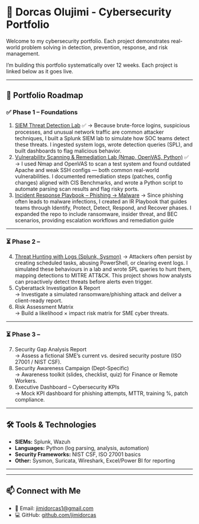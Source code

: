 # 🔐 Dorcas Olujimi - Cybersecurity Portfolio

Welcome to my cybersecurity portfolio. Each project demonstrates real-world problem solving in detection, prevention, response, and risk management.

I’m building this portfolio systematically over 12 weeks. Each project is linked below as it goes live.  

---

## 🚀 Portfolio Roadmap

### ✅ Phase 1 – Foundations 
1. [SIEM Threat Detection Lab](https://github.com/jimidorcas/siem-threat-detection-lab) ✅
   → Because brute-force logins, suspicious processes, and unusual network traffic are common attacker techniques, I built a Splunk SIEM lab to simulate how SOC teams detect these threats. I ingested system logs, wrote detection queries (SPL), and built dashboards to flag malicious behavior.
2. [Vulnerability Scanning & Remediation Lab (Nmap, OpenVAS, Python)](https://github.com/jimidorcas/vulnerability-scanning-lab) ✅
   → I used Nmap and OpenVAS to scan a test system and found outdated Apache and weak SSH configs — both common real-world vulnerabilities. I documented remediation steps (patches, config changes) aligned with CIS Benchmarks, and wrote a Python script to automate parsing scan results and flag risky ports. 
3. [Incident Response Playbook – Phishing → Malware](https://github.com/jimidorcas/incident-response-playbooks) 
   → Since phishing often leads to malware infections, I created an IR Playbook that guides teams through Identify, Protect, Detect, Respond, and Recover phases. I expanded the repo to include ransomware, insider threat, and BEC scenarios, providing escalation workflows and remediation guide  

---

### ⏳ Phase 2 – 
4. [Threat Hunting with Logs (Splunk, Sysmon)]([link-coming-soon])
   → Attackers often persist by creating scheduled tasks, abusing PowerShell, or clearing event logs. I simulated these behaviours in a lab and wrote SPL queries to hunt them, mapping detections to MITRE ATT&CK. This project shows how analysts can proactively detect threats before alerts even trigger.  
5. Cyberattack Investigation & Report  
   → Investigate a simulated ransomware/phishing attack and deliver a client-ready report.  
6. Risk Assessment Matrix  
   → Build a likelihood × impact risk matrix for SME cyber threats.  

---

### ⏳ Phase 3 – 
7. Security Gap Analysis Report  
   → Assess a fictional SME’s current vs. desired security posture (ISO 27001 / NIST CSF).  
8. Security Awareness Campaign (Dept-Specific)  
   → Awareness toolkit (slides, checklist, quiz) for Finance or Remote Workers.  
9. Executive Dashboard – Cybersecurity KPIs  
   → Mock KPI dashboard for phishing attempts, MTTR, training %, patch compliance.  

---

## 🛠️ Tools & Technologies
- **SIEMs:** Splunk, Wazuh  
- **Languages:** Python (log parsing, analysis, automation)  
- **Security Frameworks:** NIST CSF, ISO 27001 basics  
- **Other:** Sysmon, Suricata, Wireshark, Excel/Power BI for reporting  

---  

---

## 📫 Connect with Me
- 📧 Email: jimidorcas1@gmail.com  
- 💻 GitHub: [github.com/jimidorcas](https://github.com/jimidorcas)  



